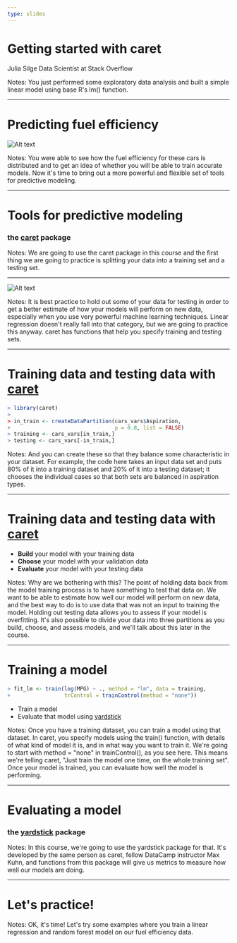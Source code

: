 ```yaml
---
type: slides
---
```


# Getting started with caret

Julia Silge
Data Scientist at Stack Overflow

Notes: You just performed some exploratory data analysis and built a simple linear model using base R's lm() function.


---

# Predicting fuel efficiency

![Alt text](http://s3.amazonaws.com/assets.datacamp.com/production/course_6013/datasets/histogram.png)

Notes: You were able to see how the fuel efficiency for these cars is distributed and to get an idea of whether you will be able to train accurate models. Now it's time to bring out a more powerful and flexible set of tools for predictive modeling. 

---

# Tools for predictive modeling

### the [caret](https://www.rdocumentation.org/packages/caret/) package

Notes: We are going to use the caret package in this course and the first thing we are going to practice is splitting your data into a training set and a testing set.

---

![Alt text](http://s3.amazonaws.com/assets.datacamp.com/production/course_6013/datasets/testtrain.png)

Notes: It is best practice to hold out some of your data for testing in order to get a better estimate of how your models will perform on new data, especially when you use very powerful machine learning techniques. Linear regression doesn't really fall into that category, but we are going to practice this anyway. caret has functions that help you specify training and testing sets.

---

# Training data and testing data with [caret](https://www.rdocumentation.org/packages/caret/)

```r
> library(caret)
> 
> in_train <- createDataPartition(cars_vars$Aspiration, 
+                                 p = 0.8, list = FALSE)
> training <- cars_vars[in_train,]
> testing <- cars_vars[-in_train,]
```

Notes: And you can create these so that they balance some characteristic in your dataset. For example, the code here takes an input data set and puts 80% of it into a training dataset and 20% of it into a testing dataset; it chooses the individual cases so that both sets are balanced in aspiration types.

---

# Training data and testing data with [caret](https://www.rdocumentation.org/packages/caret/)

- **Build** your model with your training data 
- **Choose** your model with your validation data 
- **Evaluate** your model with your testing data 

Notes:  Why are we bothering with this? The point of holding data back from the model training process is to have something to test that data on. We want to be able to estimate how well our model will perform on new data, and the best way to do is to use data that was not an input to training the model. Holding out testing data allows you to assess if your model is overfitting. 
It's also possible to divide your data into three partitions as you build, choose, and assess models, and we'll talk about this later in the course.

---

# Training a model

```r
> fit_lm <- train(log(MPG) ~ ., method = "lm", data = training,
+                 trControl = trainControl(method = "none"))

```

- Train a model
- Evaluate that model using [yardstick](https://www.rdocumentation.org/packages/yardstick/)

Notes: Once you have a training dataset, you can train a model using that dataset. In caret, you specify models using the train() function, with details of what kind of model it is, and in what way you want to train it. We're going to start with method = "none" in trainControl(), as you see here. This means we're telling caret, "Just train the model one time, on the whole training set". Once your model is trained, you can evaluate how well the model is performing. 

---

# Evaluating a model


### the [yardstick](https://www.rdocumentation.org/packages/yardstick/) package


Notes:  In this course, we're going to use the yardstick package for that. It's developed by the same person as caret, fellow DataCamp instructor Max Kuhn, and functions from this package will give us metrics to measure how well our models are doing.

---

# Let's practice!

Notes: OK, it's time! Let's try some examples where you train a linear regression and random forest model on our fuel efficiency data.












